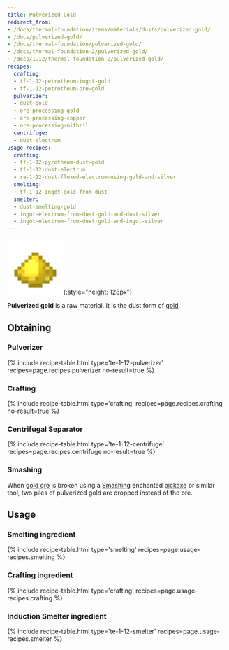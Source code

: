 ```yaml
---
title: Pulverized Gold
redirect_from:
- /docs/thermal-foundation/items/materials/dusts/pulverized-gold/
- /docs/pulverized-gold/
- /docs/thermal-foundation/pulverized-gold/
- /docs/thermal-foundation-2/pulverized-gold/
- /docs/1.12/thermal-foundation-2/pulverized-gold/
recipes:
  crafting:
  - tf-1-12-petrotheum-ingot-gold
  - tf-1-12-petrotheum-ore-gold
  pulverizer:
  - dust-gold
  - ore-processing-gold
  - ore-processing-copper
  - ore-processing-mithril
  centrifuge:
  - dust-electrum
usage-recipes:
  crafting:
  - tf-1-12-pyrotheum-dust-gold
  - tf-1-12-dust-electrum
  - ra-1-12-dust-fluxed-electrum-using-gold-and-silver
  smelting:
  - tf-1-12-ingot-gold-from-dust
  smelter:
  - dust-smelting-gold
  - ingot-electrum-from-dust-gold-and-dust-silver
  - ingot-electrum-from-dust-gold-and-ingot-silver
---
```


![Pulverized gold](/assets/images/thermal-foundation-2/dust-gold.png){:style="height: 128px"}


**Pulverized gold** is a raw material. It is the dust form of
[gold](https://minecraft.gamepedia.com/Gold_Ingot).


Obtaining
---------

### Pulverizer
{% include recipe-table.html type='te-1-12-pulverizer' recipes=page.recipes.pulverizer no-result=true %}

### Crafting
{% include recipe-table.html type='crafting' recipes=page.recipes.crafting no-result=true %}

### Centrifugal Separator
{% include recipe-table.html type='te-1-12-centrifuge' recipes=page.recipes.centrifuge no-result=true %}

### Smashing
When [gold ore](https://minecraft.gamepedia.com/Gold_Ore) is broken using a
[Smashing](/docs/1.12/cofh-core/smashing/) enchanted
[pickaxe](https://minecraft.gamepedia.com/Pickaxe) or similar tool, two piles of
pulverized gold are dropped instead of the ore.


Usage
-----

### Smelting ingredient
{% include recipe-table.html type='smelting' recipes=page.usage-recipes.smelting %}

### Crafting ingredient
{% include recipe-table.html type='crafting' recipes=page.usage-recipes.crafting %}

### Induction Smelter ingredient
{% include recipe-table.html type='te-1-12-smelter' recipes=page.usage-recipes.smelter %}
